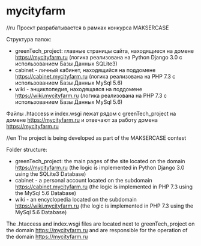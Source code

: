# mycityfarm
//ru
Проект разрабатывается в рамках конкурса MAKSERCASE

Структура папок:
- greenTech_project: главные страницы сайта, находящиеся на домене https://mycityfarm.ru (логика реализована на Python Django 3.0 с использованием Базы Данных SQLite3)
- cabinet - личный кабинет, находящийся на поддомене https://cabinet.mycityfarm.ru (логика реализована на PHP 7.3 с использованием Базы Данных MySql 5.6)
- wiki - энциклопедия, находящаяся на поддомене https://wiki.mycityfarm.ru (логика реализована на PHP 7.3 с использованием Базы Данных MySql 5.6)

Файлы .htaccess и index.wsgi лежат рядом с greenTech_project на домене https://mycityfarm.ru и отвечают за работу домена https://mycityfarm.ru



//en
The project is being developed as part of the MAKSERCASE contest

Folder structure:
- greenTech_project: the main pages of the site located on the domain https://mycityfarm.ru (the logic is implemented in Python Django 3.0 using the SQLite3 Database)
- cabinet - a personal account located on the subdomain https://cabinet.mycityfarm.ru (the logic is implemented in PHP 7.3 using the MySql 5.6 Database)
- wiki - an encyclopedia located on the subdomain https://wiki.mycityfarm.ru (the logic is implemented in PHP 7.3 using the MySql 5.6 Database)

The .htaccess and index.wsgi files are located next to greenTech_project on the domain https://mycityfarm.ru and are responsible for the operation of the domain https://mycityfarm.ru

